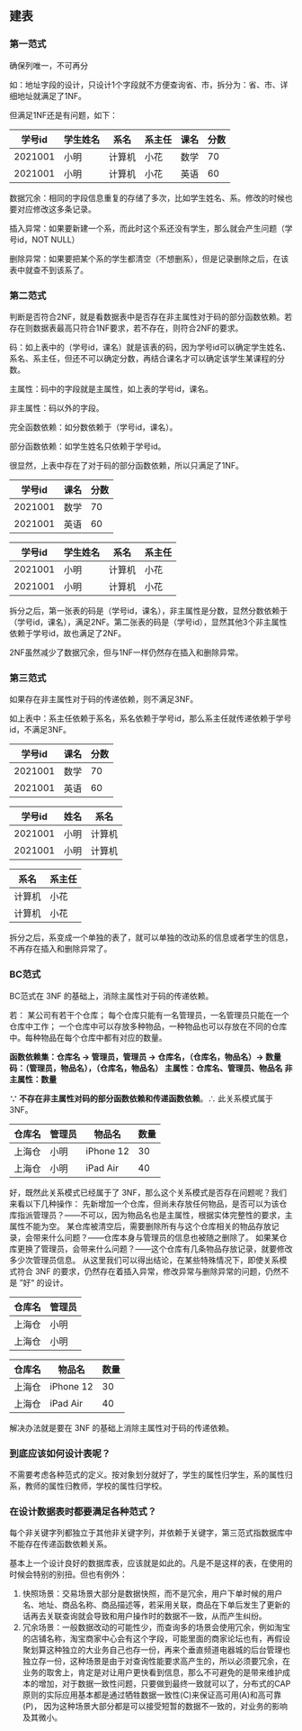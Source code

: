 ## 建表

### 第一范式

确保列唯一，不可再分

如：地址字段的设计，只设计1个字段就不方便查询省、市，拆分为：省、市、详细地址就满足了1NF。

但满足1NF还是有问题，如下：

| 学号id  | 学生姓名 | 系名   | 系主任 | 课名 | 分数 |
| ------- | -------- | ------ | ------ | ---- | ---- |
| 2021001 | 小明     | 计算机 | 小花   | 数学 | 70   |
| 2021001 | 小明     | 计算机 | 小花   | 英语 | 60   |

数据冗余：相同的字段信息重复的存储了多次，比如学生姓名、系。修改的时候也要对应修改这多条记录。

插入异常：如果要新建一个系，而此时这个系还没有学生，那么就会产生问题（学号id，NOT NULL）

删除异常：如果要把某个系的学生都清空（不想删系），但是记录删除之后，在该表中就查不到该系了。

### 第二范式

判断是否符合2NF，就是看数据表中是否存在非主属性对于码的部分函数依赖。若存在则数据表最高只符合1NF要求，若不存在，则符合2NF的要求。

码：如上表中的（学号id，课名）就是该表的码，因为学号id可以确定学生姓名、系名、系主任，但还不可以确定分数，再结合课名才可以确定该学生某课程的分数。

主属性：码中的字段就是主属性，如上表的学号id，课名。

非主属性：码以外的字段。

完全函数依赖：如分数依赖于（学号id，课名）。

部分函数依赖：如学生姓名只依赖于学号id。

很显然，上表中存在了对于码的部分函数依赖，所以只满足了1NF。

| 学号id | 课名 | 分数 |
| ------- | ---- | ---- |
| 2021001 | 数学 | 70   |
| 2021001 | 英语 | 60   |

| 学号id  | 学生姓名 | 系名   | 系主任 |
| ------- | -------- | ------ | ------ |
| 2021001 | 小明     | 计算机 | 小花   |
| 2021001 | 小明     | 计算机 | 小花   |

拆分之后，第一张表的码是（学号id，课名），非主属性是分数，显然分数依赖于（学号id，课名），满足2NF。第二张表的码是（学号id），显然其他3个非主属性依赖于学号id，故也满足了2NF。

2NF虽然减少了数据冗余，但与1NF一样仍然存在插入和删除异常。

### 第三范式

如果存在非主属性对于码的传递依赖，则不满足3NF。

如上表中：系主任依赖于系名，系名依赖于学号id，那么系主任就传递依赖于学号id，不满足3NF。

| 学号id  | 课名 | 分数 |
| ------- | ---- | ---- |
| 2021001 | 数学 | 70   |
| 2021001 | 英语 | 60   |

| 学号id  | 姓名 | 系名   |
| ------- | ---- | ------ |
| 2021001 | 小明 | 计算机 |
| 2021001 | 小明 | 计算机 |

| 系名   | 系主任 |
| ------ | ------ |
| 计算机 | 小花   |
| 计算机 | 小花   |

拆分之后，系变成一个单独的表了，就可以单独的改动系的信息或者学生的信息，不再存在插入和删除异常了。

### BC范式

BC范式在 3NF 的基础上，消除主属性对于码的传递依赖。 

若： 某公司有若干个仓库； 每个仓库只能有一名管理员，一名管理员只能在一个仓库中工作； 一个仓库中可以存放多种物品，一种物品也可以存放在不同的仓库中。每种物品在每个仓库中都有对应的数量。 

**函数依赖集：仓库名 → 管理员，管理员 → 仓库名，（仓库名，物品名）→ 数量 
码：（管理员，物品名），（仓库名，物品名） 
主属性：仓库名、管理员、物品名 
非主属性：数量** 

**∵ 不存在非主属性对码的部分函数依赖和传递函数依赖**。∴ 此关系模式属于3NF。

| 仓库名 | 管理员 | 物品名    | 数量 |
| ------ | ------ | --------- | ---- |
| 上海仓 | 小明   | iPhone 12 | 30   |
| 上海仓 | 小明   | iPad Air  | 40   |

好，既然此关系模式已经属于了 3NF，那么这个关系模式是否存在问题呢？我们来看以下几种操作： 
先新增加一个仓库，但尚未存放任何物品，是否可以为该仓库指派管理员？——不可以，因为物品名也是主属性，根据实体完整性的要求，主属性不能为空。 
某仓库被清空后，需要删除所有与这个仓库相关的物品存放记录，会带来什么问题？——仓库本身与管理员的信息也被随之删除了。 
如果某仓库更换了管理员，会带来什么问题？——这个仓库有几条物品存放记录，就要修改多少次管理员信息。 
从这里我们可以得出结论，在某些特殊情况下，即使关系模式符合 3NF 的要求，仍然存在着插入异常，修改异常与删除异常的问题，仍然不是 ”好“ 的设计。

| 仓库名 | 管理员 |
| ------ | ------ |
| 上海仓 | 小明   |
| 上海仓 | 小明   |

| 仓库名 | 物品名    | 数量 |
| ------ | --------- | ---- |
| 上海仓 | iPhone 12 | 30   |
| 上海仓 | iPad Air  | 40   |

解决办法就是要在 3NF 的基础上消除主属性对于码的传递依赖。

### 到底应该如何设计表呢？

不需要考虑各种范式的定义。按对象划分就好了，学生的属性归学生，系的属性归系，教师的属性归教师，学校的属性归学校。

### 在设计数据表时都要满足各种范式？

每个非关键字列都独立于其他非关键字列，并依赖于关键字，第三范式指数据库中不能存在传递函数依赖关系。

基本上一个设计良好的数据库表，应该就是如此的。凡是不是这样的表，在使用的时候会特别的别扭。但也有例外：

1. 快照场景：交易场景大部分是数据快照，而不是冗余，用户下单时候的用户名、地址、商品名称、商品描述等，若采用关联，商品在下单后发生了更新的话再去关联查询就会导致和用户操作时的数据不一致，从而产生纠纷。
2. 冗余场景：一般数据改动的可能性少，而查询多的场景会使用冗余，例如淘宝的店铺名称，淘宝商家中心会有这个字段，可能里面的商家论坛也有，再假设聚划算这种独立的大业务自己也存一份，再来个垂直频道电器城的后台管理也独立存一份，这种场景是由于对查询性能要求高产生的，所以必须要冗余，在业务的取舍上，肯定是对让用户更快看到信息，那么不可避免的是带来维护成本的增加，对于数据一致性问题，只要做到最终一致就可以了，分布式的CAP原则的实际应用基本都是通过牺牲数据一致性(C)来保证高可用(A)和高可靠(P)， 因为这种场景大部分都是可以接受短暂的数据不一致的，对业务的影响及其微小。